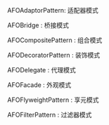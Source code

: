 AFOAdaptorPattern:    适配器模式

AFOBridge : 桥接模式

AFOCompositePattern : 组合模式

AFODecoratorPattern :  装饰模式

AFODelegate : 代理模式

AFOFacade : 外观模式

AFOFlyweightPattern : 享元模式

AFOFilterPattern : 过滤器模式
